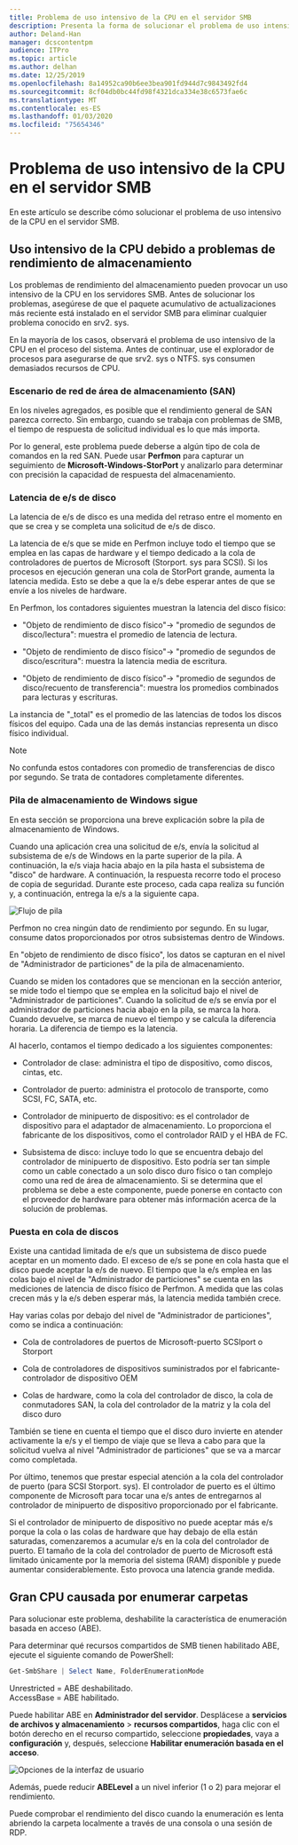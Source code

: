 ```yaml
---
title: Problema de uso intensivo de la CPU en el servidor SMB
description: Presenta la forma de solucionar el problema de uso intensivo de la CPU en el servidor SMB.
author: Deland-Han
manager: dcscontentpm
audience: ITPro
ms.topic: article
ms.author: delhan
ms.date: 12/25/2019
ms.openlocfilehash: 8a14952ca90b6ee3bea901fd944d7c9843492fd4
ms.sourcegitcommit: 8cf04db0bc44fd98f4321dca334e38c6573fae6c
ms.translationtype: MT
ms.contentlocale: es-ES
ms.lasthandoff: 01/03/2020
ms.locfileid: "75654346"
---
```

# <a name="high-cpu-usage-issue-on-the-smb-server"></a>Problema de uso intensivo de la CPU en el servidor SMB

En este artículo se describe cómo solucionar el problema de uso intensivo de la CPU en el servidor SMB.

## <a name="high-cpu-usage-because-of-storage-performance-issues"></a>Uso intensivo de la CPU debido a problemas de rendimiento de almacenamiento

Los problemas de rendimiento del almacenamiento pueden provocar un uso intensivo de la CPU en los servidores SMB. Antes de solucionar los problemas, asegúrese de que el paquete acumulativo de actualizaciones más reciente está instalado en el servidor SMB para eliminar cualquier problema conocido en srv2. sys.

En la mayoría de los casos, observará el problema de uso intensivo de la CPU en el proceso del sistema. Antes de continuar, use el explorador de procesos para asegurarse de que srv2. sys o NTFS. sys consumen demasiados recursos de CPU.

### <a name="storage-area-network-san-scenario"></a>Escenario de red de área de almacenamiento (SAN)

En los niveles agregados, es posible que el rendimiento general de SAN parezca correcto. Sin embargo, cuando se trabaja con problemas de SMB, el tiempo de respuesta de solicitud individual es lo que más importa.

Por lo general, este problema puede deberse a algún tipo de cola de comandos en la red SAN. Puede usar **Perfmon** para capturar un seguimiento de **Microsoft-Windows-StorPort** y analizarlo para determinar con precisión la capacidad de respuesta del almacenamiento.

### <a name="disk-io-latency"></a>Latencia de e/s de disco

La latencia de e/s de disco es una medida del retraso entre el momento en que se crea y se completa una solicitud de e/s de disco.

La latencia de e/s que se mide en Perfmon incluye todo el tiempo que se emplea en las capas de hardware y el tiempo dedicado a la cola de controladores de puertos de Microsoft (Storport. sys para SCSI). Si los procesos en ejecución generan una cola de StorPort grande, aumenta la latencia medida. Esto se debe a que la e/s debe esperar antes de que se envíe a los niveles de hardware.

En Perfmon, los contadores siguientes muestran la latencia del disco físico:

- "Objeto de rendimiento de disco físico"-\> "promedio de segundos de disco/lectura": muestra el promedio de latencia de lectura.

- "Objeto de rendimiento de disco físico"-\> "promedio de segundos de disco/escritura": muestra la latencia media de escritura.

- "Objeto de rendimiento de disco físico"-\> "promedio de segundos de disco/recuento de transferencia": muestra los promedios combinados para lecturas y escrituras.

La instancia de "\_total" es el promedio de las latencias de todos los discos físicos del equipo. Cada una de las demás instancias representa un disco físico individual.

> [!NOTE]
> No confunda estos contadores con promedio de transferencias de disco por segundo. Se trata de contadores completamente diferentes.

### <a name="windows-storage-stack-follows"></a>Pila de almacenamiento de Windows sigue

En esta sección se proporciona una breve explicación sobre la pila de almacenamiento de Windows.

Cuando una aplicación crea una solicitud de e/s, envía la solicitud al subsistema de e/s de Windows en la parte superior de la pila. A continuación, la e/s viaja hacia abajo en la pila hasta el subsistema de "disco" de hardware. A continuación, la respuesta recorre todo el proceso de copia de seguridad. Durante este proceso, cada capa realiza su función y, a continuación, entrega la e/s a la siguiente capa.

![Flujo de pila](media/high-cpu-usage-issue-on-smb-server-1.png)

Perfmon no crea ningún dato de rendimiento por segundo. En su lugar, consume datos proporcionados por otros subsistemas dentro de Windows.

En "objeto de rendimiento de disco físico", los datos se capturan en el nivel de "Administrador de particiones" de la pila de almacenamiento.

Cuando se miden los contadores que se mencionan en la sección anterior, se mide todo el tiempo que se emplea en la solicitud bajo el nivel de "Administrador de particiones". Cuando la solicitud de e/s se envía por el administrador de particiones hacia abajo en la pila, se marca la hora. Cuando devuelve, se marca de nuevo el tiempo y se calcula la diferencia horaria. La diferencia de tiempo es la latencia.

Al hacerlo, contamos el tiempo dedicado a los siguientes componentes:

- Controlador de clase: administra el tipo de dispositivo, como discos, cintas, etc.

- Controlador de puerto: administra el protocolo de transporte, como SCSI, FC, SATA, etc.

- Controlador de minipuerto de dispositivo: es el controlador de dispositivo para el adaptador de almacenamiento. Lo proporciona el fabricante de los dispositivos, como el controlador RAID y el HBA de FC.

- Subsistema de disco: incluye todo lo que se encuentra debajo del controlador de minipuerto de dispositivo. Esto podría ser tan simple como un cable conectado a un solo disco duro físico o tan complejo como una red de área de almacenamiento. Si se determina que el problema se debe a este componente, puede ponerse en contacto con el proveedor de hardware para obtener más información acerca de la solución de problemas.

### <a name="disk-queuing"></a>Puesta en cola de discos

Existe una cantidad limitada de e/s que un subsistema de disco puede aceptar en un momento dado. El exceso de e/s se pone en cola hasta que el disco puede aceptar la e/s de nuevo. El tiempo que la e/s emplea en las colas bajo el nivel de "Administrador de particiones" se cuenta en las mediciones de latencia de disco físico de Perfmon. A medida que las colas crecen más y la e/s deben esperar más, la latencia medida también crece.

Hay varias colas por debajo del nivel de "Administrador de particiones", como se indica a continuación:

- Cola de controladores de puertos de Microsoft-puerto SCSIport o Storport

- Cola de controladores de dispositivos suministrados por el fabricante-controlador de dispositivo OEM

- Colas de hardware, como la cola del controlador de disco, la cola de conmutadores SAN, la cola del controlador de la matriz y la cola del disco duro

También se tiene en cuenta el tiempo que el disco duro invierte en atender activamente la e/s y el tiempo de viaje que se lleva a cabo para que la solicitud vuelva al nivel "Administrador de particiones" que se va a marcar como completada.

Por último, tenemos que prestar especial atención a la cola del controlador de puerto (para SCSI Storport. sys). El controlador de puerto es el último componente de Microsoft para tocar una e/s antes de entregarnos al controlador de minipuerto de dispositivo proporcionado por el fabricante.

Si el controlador de minipuerto de dispositivo no puede aceptar más e/s porque la cola o las colas de hardware que hay debajo de ella están saturadas, comenzaremos a acumular e/s en la cola del controlador de puerto. El tamaño de la cola del controlador de puerto de Microsoft está limitado únicamente por la memoria del sistema (RAM) disponible y puede aumentar considerablemente. Esto provoca una latencia grande medida.

## <a name="high-cpu-caused-by-enumerating-folders"></a>Gran CPU causada por enumerar carpetas 

Para solucionar este problema, deshabilite la característica de enumeración basada en acceso (ABE).

Para determinar qué recursos compartidos de SMB tienen habilitado ABE, ejecute el siguiente comando de PowerShell:

```PowerShell
Get-SmbShare | Select Name, FolderEnumerationMode
```

Unrestricted = ABE deshabilitado. <br />
AccessBase = ABE habilitado.


Puede habilitar ABE en **Administrador del servidor**. Desplácese a **servicios de archivos y almacenamiento** > **recursos compartidos**, haga clic con el botón derecho en el recurso compartido, seleccione **propiedades**, vaya a **configuración** y, después, seleccione **Habilitar enumeración basada en el acceso**.

![Opciones de la interfaz de usuario](media/high-cpu-usage-issue-on-smb-server-2.png)

Además, puede reducir **ABELevel** a un nivel inferior (1 o 2) para mejorar el rendimiento.

Puede comprobar el rendimiento del disco cuando la enumeración es lenta abriendo la carpeta localmente a través de una consola o una sesión de RDP.
